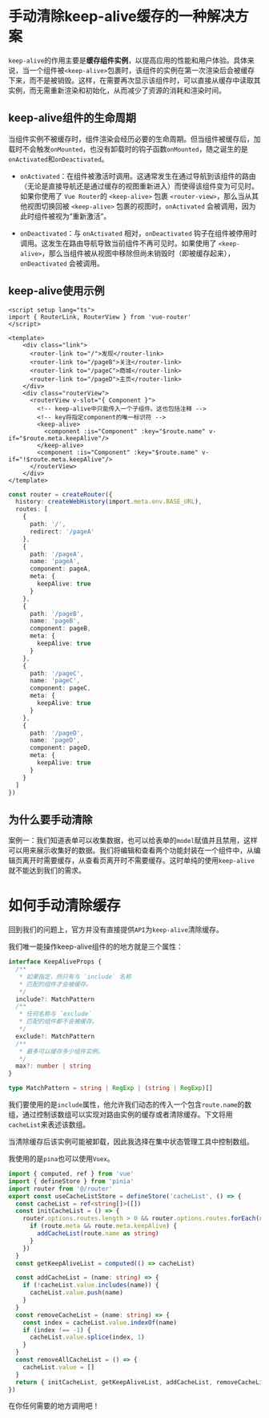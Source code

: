 # 手动清除keep-alive缓存的一种解决方案

`keep-alive`的作用主要是**缓存组件实例**，以提高应用的性能和用户体验。具体来说，当一个组件被`<keep-alive>`包裹时，该组件的实例在第一次渲染后会被缓存下来，而不是被销毁。这样，在需要再次显示该组件时，可以直接从缓存中读取其实例，而无需重新渲染和初始化，从而减少了资源的消耗和渲染时间。

## keep-alive组件的生命周期

当组件实例不被缓存时，组件渲染会经历必要的生命周期。但当组件被缓存后，加载时不会触发`onMounted`，也没有卸载时的钩子函数`onMounted`，随之诞生的是`onActivated`和`onDeactivated`。

- `onActivated`：在组件被激活时调用。这通常发生在通过导航到该组件的路由（无论是直接导航还是通过缓存的视图重新进入）而使得该组件变为可见时。如果你使用了 `Vue Router`的 `<keep-alive>` 包裹 `<router-view>`，那么当从其他视图切换回被 `<keep-alive>` 包裹的视图时，`onActivated` 会被调用，因为此时组件被视为“重新激活”。

- `onDeactivated`：与 `onActivated` 相对，`onDeactivated` 钩子在组件被停用时调用。这发生在路由导航导致当前组件不再可见时。如果使用了 `<keep-alive>`，那么当组件被从视图中移除但尚未销毁时（即被缓存起来），`onDeactivated` 会被调用。

## keep-alive使用示例

```vue
<script setup lang="ts">
import { RouterLink, RouterView } from 'vue-router'
</script>

<template>
    <div class="link">
      <router-link to="/">发现</router-link>
      <router-link to="/pageB">关注</router-link>
      <router-link to="/pageC">商城</router-link>
      <router-link to="/pageD">主页</router-link>
    </div>
    <div class="routerView">
      <routerView v-slot="{ Component }">
        <!-- keep-alive中只能传入一个子组件。这也包括注释 -->
        <!-- key将指定component的唯一标识符 -->
        <keep-alive>
          <component :is="Component" :key="$route.name" v-if="$route.meta.keepAlive"/>
        </keep-alive>
        <component :is="Component" :key="$route.name" v-if="!$route.meta.keepAlive"/>
      </routerView>
    </div>
</template> 
```

```typescript
const router = createRouter({
  history: createWebHistory(import.meta.env.BASE_URL),
  routes: [
    {
      path: '/',
      redirect: '/pageA'
    },
    {
      path: '/pageA',
      name: 'pageA',
      component: pageA,
      meta: {
        keepAlive: true
      }
    },
    {
      path: '/pageB',
      name: 'pageB',
      component: pageB,
      meta: {
        keepAlive: true
      }
    },
    {
      path: '/pageC',
      name: 'pageC',
      component: pageC,
      meta: {
        keepAlive: true
      }
    },
    {
      path: '/pageD',
      name: 'pageD',
      component: pageD,
      meta: {
        keepAlive: true
      }
    }
  ]
})
```

## 为什么要手动清除

案例一：我们知道表单可以收集数据，也可以给表单的`model`赋值并且禁用，这样可以用来展示收集好的数据。我们将编辑和查看两个功能封装在一个组件中，从编辑页离开时需要缓存，从查看页离开时不需要缓存。这时单纯的使用`keep-alive`就不能达到我们的需求。

# 如何手动清除缓存

回到我们的问题上，官方并没有直接提供`API`为`keep-alive`清除缓存。

我们唯一能操作keep-alive组件的的地方就是三个属性：

```typescript
interface KeepAliveProps {
  /**
   * 如果指定，则只有与 `include` 名称
   * 匹配的组件才会被缓存。
   */
  include?: MatchPattern
  /**
   * 任何名称与 `exclude`
   * 匹配的组件都不会被缓存。
   */
  exclude?: MatchPattern
  /**
   * 最多可以缓存多少组件实例。
   */
  max?: number | string
}

type MatchPattern = string | RegExp | (string | RegExp)[]
```

我们要使用的是`include`属性，他允许我们动态的传入一个包含`route.name`的数组，通过控制该数组可以实现对路由实例的缓存或者清除缓存。下文将用`cacheList`来表述该数组。

当清除缓存后该实例可能被卸载，因此我选择在集中状态管理工具中控制数组。

我使用的是`pina`也可以使用`Vuex`。

```typescript
import { computed, ref } from 'vue'
import { defineStore } from 'pinia'
import router from '@/router'
export const useCacheListStore = defineStore('cacheList', () => {
  const cacheList = ref<string[]>([])
  const initCacheList = () => {
    router.options.routes.length > 0 && router.options.routes.forEach(route => {
      if (route.meta && route.meta.keepAlive) {
        addCacheList(route.name as string)
      }
    })
  }
  const getKeepAliveList = computed(() => cacheList)

  const addCacheList = (name: string) => {
    if (!cacheList.value.includes(name)) {
      cacheList.value.push(name)
    }
  }
  const removeCacheList = (name: string) => {
    const index = cacheList.value.indexOf(name)
    if (index !== -1) {
      cacheList.value.splice(index, 1)
    }
  }
  const removeAllCacheList = () => {
    cacheList.value = []
  }
  return { initCacheList, getKeepAliveList, addCacheList, removeCacheList,removeAllCacheList }
})
```

在你任何需要的地方调用吧！